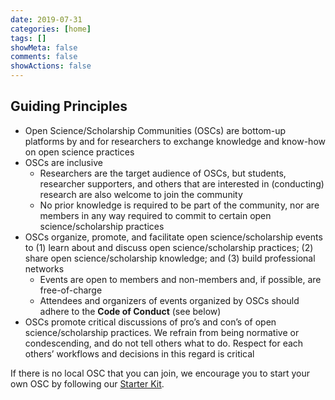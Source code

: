```yaml
---
date: 2019-07-31
categories: [home]
tags: []
showMeta: false
comments: false
showActions: false
---
```


## Guiding Principles

* Open Science/Scholarship Communities (OSCs) are bottom-up platforms by and for researchers to exchange knowledge and know-how on open science practices
* OSCs are inclusive
    * Researchers are the target audience of OSCs, but students, researcher supporters, and others that are interested in (conducting) research are also welcome to join the community
    * No prior knowledge is required to be part of the community, nor are members in any way required to commit to certain open science/scholarship practices
* OSCs organize, promote, and facilitate open science/scholarship events to (1) learn about and discuss open science/scholarship practices; (2) share open science/scholarship knowledge; and (3) build professional networks
    * Events are open to members and non-members and, if possible, are free-of-charge
    * Attendees and organizers of events organized by OSCs should adhere to the **Code of Conduct** (see below)
* OSCs promote critical discussions of pro’s and con’s of open science/scholarship practices. We refrain from being normative or condescending, and do not tell others what to do. Respect for each others’ workflows and decisions in this regard is critical

If there is no local OSC that you can join, we encourage you to start your own OSC by following our [Starter Kit](https://doi.org/10.17605/OSF.IO/7VEZ3).


